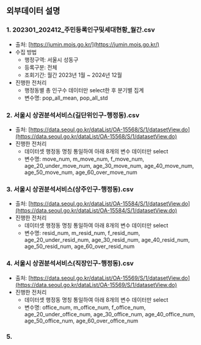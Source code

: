## 외부데이터 설명
### 1. 202301_202412_주민등록인구및세대현황_월간.csv
- 출처: [https://jumin.mois.go.kr/](https://jumin.mois.go.kr/)
- 수집 방법
  -  행정구역: 서울시 성동구
  -  등록구분: 전체
  -  조회기간: 월간 2023년 1월 ~ 2024년 12월
- 진행한 전처리
  - 행정동별 총 인구수 데이터만 select한 후 분기별 집계
  - 변수명: pop_all_mean, pop_all_std
  
### 2. 서울시 상권분석서비스(길단위인구-행정동).csv
- 출처: [https://data.seoul.go.kr/dataList/OA-15568/S/1/datasetView.do](https://data.seoul.go.kr/dataList/OA-15568/S/1/datasetView.do)
- 진행한 전처리
  - 데이터셋 행정동 명칭 통일하여 아래 8개의 변수 데이터만 select 
  - 변수명: move_num, m_move_num, f_move_num, age_20_under_move_num, age_30_move_num, age_40_move_num, age_50_move_num, age_60_over_move_num

### 3. 서울시 상권분석서비스(상주인구-행정동).csv
- 출처: [https://data.seoul.go.kr/dataList/OA-15584/S/1/datasetView.do](https://data.seoul.go.kr/dataList/OA-15584/S/1/datasetView.do)
- 진행한 전처리
  - 데이터셋 행정동 명칭 통일하여 아래 8개의 변수 데이터만 select 
  - 변수명: resid_num, m_resid_num, f_resid_num, age_20_under_resid_num, age_30_resid_num, age_40_resid_num, age_50_resid_num, age_60_over_resid_num

### 4. 서울시 상권분석서비스(직장인구-행정동).csv
- 출처: [https://data.seoul.go.kr/dataList/OA-15569/S/1/datasetView.do](https://data.seoul.go.kr/dataList/OA-15569/S/1/datasetView.do)
- 진행한 전처리
  - 데이터셋 행정동 명칭 통일하여 아래 8개의 변수 데이터만 select 
  - 변수명: office_num, m_office_num, f_office_num, age_20_under_office_num, age_30_office_num, age_40_office_num, age_50_office_num, age_60_over_office_num

### 5.






